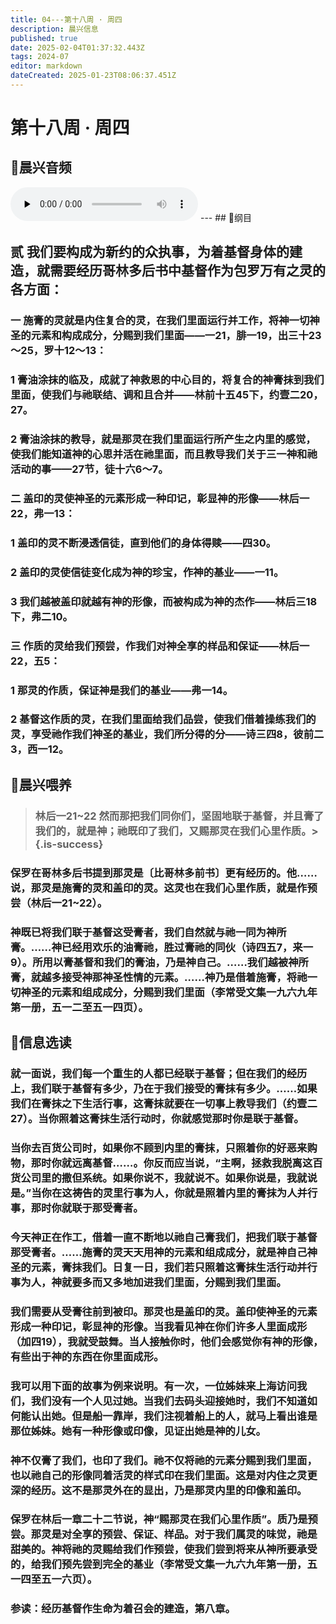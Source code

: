 ```yaml
---
title: 04---第十八周 · 周四
description: 晨兴信息
published: true
date: 2025-02-04T01:37:32.443Z
tags: 2024-07
editor: markdown
dateCreated: 2025-01-23T08:06:37.451Z
---
```


# 第十八周 · 周四
## 🎵晨兴音频
<audio id="audio" controls="" preload="none">
      <source id="mp3" src="/2024-07/week18/week18day4.mp3">
</audio>
---
## 📖纲目

## 贰	我们要构成为新约的众执事，为着基督身体的建造，就需要经历哥林多后书中基督作为包罗万有之灵的各方面：

### 一	施膏的灵就是内住复合的灵，在我们里面运行并工作，将神一切神圣的元素和构成成分，分赐到我们里面——一21，腓一19，出三十23～25，罗十12～13：

### 1	膏油涂抹的临及，成就了神救恩的中心目的，将复合的神膏抹到我们里面，使我们与祂联结、调和且合并——林前十五45下，约壹二20，27。

### 2	膏油涂抹的教导，就是那灵在我们里面运行所产生之内里的感觉，使我们能知道神的心思并活在祂里面，而且教导我们关于三一神和祂活动的事——27节，徒十六6～7。

### 二	盖印的灵使神圣的元素形成一种印记，彰显神的形像——林后一22，弗一13：

### 1	盖印的灵不断浸透信徒，直到他们的身体得赎——四30。

### 2	盖印的灵使信徒变化成为神的珍宝，作神的基业——一11。

### 3	我们越被盖印就越有神的形像，而被构成为神的杰作——林后三18下，弗二10。

### 三	作质的灵给我们预尝，作我们对神全享的样品和保证——林后一22，五5：

### 1	那灵的作质，保证神是我们的基业——弗一14。

### 2	基督这作质的灵，在我们里面给我们品尝，使我们借着操练我们的灵，享受祂作我们神圣的基业，我们所分得的分——诗三四8，彼前二3，西一12。

## 📖晨兴喂养

>### **林后一21~22**    **然而那把我们同你们，坚固地联于基督，并且膏了我们的，就是神；祂既印了我们，又赐那灵在我们心里作质。**> {.is-success}

### 保罗在哥林多后书提到那灵是〔比哥林多前书〕更有经历的。他……说，那灵是施膏的灵和盖印的灵。这灵也在我们心里作质，就是作预尝（林后一21~22）。

### 神既已将我们联于基督这受膏者，我们自然就与祂一同为神所膏。……神已经用欢乐的油膏祂，胜过膏祂的同伙（诗四五7，来一9）。所用以膏基督和我们的膏油，乃是神自己。……我们越被神所膏，就越多接受神那神圣性情的元素。……神乃是借着施膏，将祂一切神圣的元素和组成成分，分赐到我们里面（李常受文集一九六九年第一册，五一二至五一四页）。

## 📖信息选读

### 就一面说，我们每一个重生的人都已经联于基督；但在我们的经历上，我们联于基督有多少，乃在于我们接受的膏抹有多少。……如果我们在膏抹之下生活行事，这膏抹就要在一切事上教导我们（约壹二27）。当你照着这膏抹生活行动时，你就感觉那时你是联于基督。

### 当你去百货公司时，如果你不顾到内里的膏抹，只照着你的好恶来购物，那时你就远离基督……。你反而应当说，“主啊，拯救我脱离这百货公司里的撒但系统。如果你说不，我就说不。如果你说是，我就说是。”当你在这祷告的灵里行事为人，你就是照着内里的膏抹为人并行事，那时你就联于那受膏者。

### 今天神正在作工，借着一直不断地以祂自己膏我们，把我们联于基督那受膏者。……施膏的灵天天用神的元素和组成成分，就是神自己神圣的元素，膏抹我们。日复一日，我们若只照着这膏抹生活行动并行事为人，神就要多而又多地加进我们里面，分赐到我们里面。

### 我们需要从受膏往前到被印。那灵也是盖印的灵。盖印使神圣的元素形成一种印记，彰显神的形像。当我看见神在你们许多人里面成形（加四19），我就受鼓舞。当人接触你时，他们会感觉你有神的形像，有些出于神的东西在你里面成形。

### 我可以用下面的故事为例来说明。有一次，一位姊妹来上海访问我们，我们没有一个人见过她。当我们去码头迎接她时，我们不知道如何能认出她。但是船一靠岸，我们注视着船上的人，就马上看出谁是那位姊妹。她有一种形像或印像，见证出她是神的儿女。

### 神不仅膏了我们，也印了我们。祂不仅将祂的元素分赐到我们里面，也以祂自己的形像同着活灵的样式印在我们里面。这是对内住之灵更深的经历。这不是那灵外在的显出，乃是那灵内里的印像和盖印。

### 保罗在林后一章二十二节说，神“赐那灵在我们心里作质”。质乃是预尝。那灵是对全享的预尝、保证、样品。对于我们属灵的味觉，祂是甜美的。神将祂的灵赐给我们作预尝，使我们尝到将来从神所要承受的，给我们预先尝到完全的基业（李常受文集一九六九年第一册，五一四至五一六页）。

### 参读：经历基督作生命为着召会的建造，第八章。
<!-- Google tag (gtag.js) -->
<script async src="https://www.googletagmanager.com/gtag/js?id=G-1P8709Z16T"></script>
<script>
  window.dataLayer = window.dataLayer || [];
  function gtag(){dataLayer.push(arguments);}
  gtag('js', new Date());

  gtag('config', 'G-1P8709Z16T');
</script>